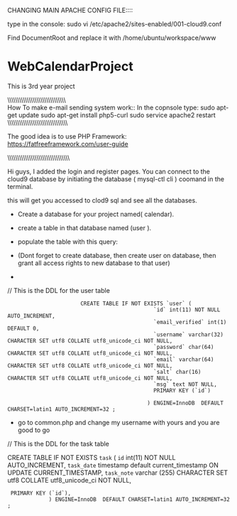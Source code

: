 CHANGING MAIN APACHE CONFIG FILE::::

type in the console:
sudo vi /etc/apache2/sites-enabled/001-cloud9.conf

Find DocumentRoot and replace it with /home/ubuntu/workspace/www




# WebCalendarProject
This is 3rd year project

\\\\\\\\\\\\\\\\\\\\\\\\\\\\\\\\\\\\\\\\\\\\\\\\\\\\\\\\\\\\\
How To make e-mail sending system work::
 In the copnsole type: sudo apt-get update
                       sudo apt-get install php5-curl
                       sudo service apache2 restart
\\\\\\\\\\\\\\\\\\\\\\\\\\\\\\\\\\\\\\\\\\\\\\\\\\\\\\\\\\\\\\

The good idea is to use PHP Framework:
https://fatfreeframework.com/user-guide

\\\\\\\\\\\\\\\\\\\\\\\\\\\\\\\\\\\\\\\\\\\\\\\\\\\\\\\\\\\\\\\\

 Hi guys, I added the login and register pages. You can connect
 to the cloud9 database by initiating the database ( mysql-ctl cli )
 coomand in the terminal.
 
 this will get you accessed to clod9 sql and see all the databases. 
 
 * Create a database for your project named( calendar).
 
 * create a table in that database named (user ).
 
 * populate the table with this query:
 * (Dont forget to create database, then create user on database, then grant all access rights to new database to that user)
 * 
 


 // This is the DDL for the user table
 
                         
                           CREATE TABLE IF NOT EXISTS `user` (
                                                  `id` int(11) NOT NULL AUTO_INCREMENT,
                                                  `email_verified` int(1) DEFAULT 0,
                                                  `username` varchar(32) CHARACTER SET utf8 COLLATE utf8_unicode_ci NOT NULL,
                                                  `password` char(64) CHARACTER SET utf8 COLLATE utf8_unicode_ci NOT NULL,
                                                  `email` varchar(64) CHARACTER SET utf8 COLLATE utf8_unicode_ci NOT NULL,
                                                  `salt` char(16) CHARACTER SET utf8 COLLATE utf8_unicode_ci NOT NULL,
                                                  `msg` text NOT NULL,
                                                  PRIMARY KEY (`id`)
                                                
                                                ) ENGINE=InnoDB  DEFAULT CHARSET=latin1 AUTO_INCREMENT=32 ;


* go to common.php and change my username with yours and you are good to go
 
 

// This is the DDL for the task table

CREATE TABLE IF NOT EXISTS `task` (
              `id` int(11) NOT NULL AUTO_INCREMENT,
              `task_date` timestamp default current_timestamp ON UPDATE CURRENT_TIMESTAMP,
              `task_note` varchar (255) CHARACTER SET utf8 COLLATE utf8_unicode_ci NOT NULL,
                
     PRIMARY KEY (`id`),
                 ) ENGINE=InnoDB  DEFAULT CHARSET=latin1 AUTO_INCREMENT=32 ;

 
